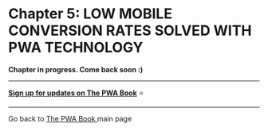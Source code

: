 # Chapter 5: LOW MOBILE CONVERSION RATES SOLVED WITH PWA TECHNOLOGY



**Chapter in progress. Come back soon :)**


------


**[Sign up for updates on The PWA Book](https://divante.com/pwa-book#form)** ⭐️    


------

 
Go back to [The PWA Book ](https://divante.com/pwa-book) main page 
